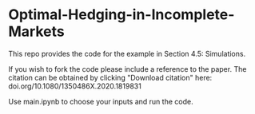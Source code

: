 # Optimal-Hedging-in-Incomplete-Markets
This repo provides the code for the example in Section 4.5: Simulations.

If you wish to fork the code please include a reference to the paper. The citation can be obtained by clicking "Download citation" here: doi.org/10.1080/1350486X.2020.1819831
 
Use main.ipynb to choose your inputs and run the code.




